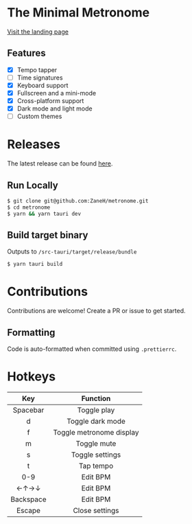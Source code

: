 # The Minimal Metronome

[Visit the landing page](https://metronome-www.vercel.app)

## Features

- [x] Tempo tapper
- [ ] Time signatures
- [x] Keyboard support
- [x] Fullscreen and a mini-mode
- [x] Cross-platform support
- [x] Dark mode and light mode
- [ ] Custom themes

# Releases

The latest release can be found [here](https://github.com/ZaneH/metronome/releases).

## Run Locally

```bash
$ git clone git@github.com:ZaneH/metronome.git
$ cd metronome
$ yarn && yarn tauri dev
```

## Build target binary

Outputs to `/src-tauri/target/release/bundle`

```bash
$ yarn tauri build
```

# Contributions

Contributions are welcome! Create a PR or issue to get started.

## Formatting

Code is auto-formatted when committed using `.prettierrc`.

# Hotkeys

|  **Key**  |       **Function**       |
| :-------: | :----------------------: |
| Spacebar  |       Toggle play        |
|     d     |     Toggle dark mode     |
|     f     | Toggle metronome display |
|     m     |       Toggle mute        |
|     s     |     Toggle settings      |
|     t     |        Tap tempo         |
|    0-9    |         Edit BPM         |
|   ←↑→↓    |         Edit BPM         |
| Backspace |         Edit BPM         |
|  Escape   |      Close settings      |
